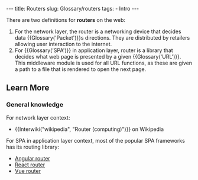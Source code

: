 --- title: Routers slug: Glossary/routers tags: - Intro ---

There are two definitions for **routers** on the web:

1.  For the network layer, the router is a networking device that decides data {{Glossary('Packet')}}s directions. They are distributed by retailers allowing user interaction to the internet.
2.  For {{Glossary('SPA')}} in application layer, router is a library that decides what web page is presented by a given {{Glossary('URL')}}. This middleware module is used for all URL functions, as these are given a path to a file that is rendered to open the next page.

Learn More
----------

### General knowledge

For network layer context:

-   {{Interwiki("wikipedia", "Router (computing)")}} on Wikipedia

For SPA in application layer context, most of the popular SPA frameworks has its routing library:

-   [Angular router](https://angular.io/guide/router)
-   [React router](https://reacttraining.com/react-router)
-   [Vue router](https://router.vuejs.org)
